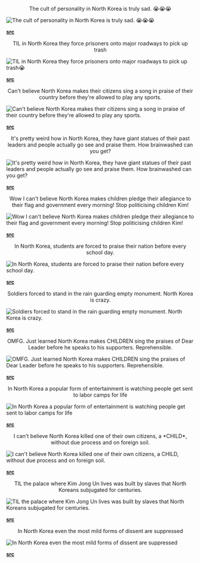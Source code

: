 <p align="center">The cult of personality in North Korea is truly sad. 😭😭😭</p>

![The cult of personality in North Korea is truly sad. 😭😭😭](https://i.redd.it/kieentr3ef331.jpg "The cult of personality in North Korea is truly sad. 😭😭😭")

**[src](https://www.reddit.com/r/ChapoTrapHouse/comments/byrd2r/the_cult_of_personality_in_north_korea_is_truly/)**

<p align="center">TIL in North Korea they force prisoners onto major roadways to pick up trash</p>

![TIL in North Korea they force prisoners onto major roadways to pick up trash😭](https://i.redd.it/4vsjqyyc4n331.jpg "TIL in North Korea they force prisoners onto major roadways to pick up trash")

**[src](https://www.reddit.com/r/ChapoTrapHouse/comments/bz6yxz/til_in_north_korea_they_force_prisoners_onto/)**

<p align="center">Can't believe North Korea makes their citizens sing a song in praise of their country before they're allowed to play any sports.</p>

![Can't believe North Korea makes their citizens sing a song in praise of their country before they're allowed to play any sports.](https://i.imgur.com/BwMnV23.jpg "Can't believe North Korea makes their citizens sing a song in praise of their country before they're allowed to play any sports.")

**[src](https://www.reddit.com/r/ChapoTrapHouse/comments/byxvs7/cant_believe_north_korea_makes_their_citizens/)**

<p align="center">It's pretty weird how in North Korea, they have giant statues of their past leaders and people actually go see and praise them. How brainwashed can you get?</p>

![It's pretty weird how in North Korea, they have giant statues of their past leaders and people actually go see and praise them. How brainwashed can you get?](https://i.redd.it/jjyuw4fphm331.jpg "It's pretty weird how in North Korea, they have giant statues of their past leaders and people actually go see and praise them. How brainwashed can you get?")

**[src](https://www.reddit.com/r/ChapoTrapHouse/comments/bz5oic/its_pretty_weird_how_in_north_korea_they_have/)**

<p align="center">Wow I can't believe North Korea makes children pledge their allegiance to their flag and government every morning! Stop politicising children Kim!</p>

![Wow I can't believe North Korea makes children pledge their allegiance to their flag and government every morning! Stop politicising children Kim!](https://i.imgur.com/TFOxmdn.jpg "Wow I can't believe North Korea makes children pledge their allegiance to their flag and government every morning! Stop politicising children Kim!")

**[src](https://www.reddit.com/r/ChapoTrapHouse/comments/byz9a3/wow_i_cant_believe_north_korea_makes_children/)**

<p align="center">In North Korea, students are forced to praise their nation before every school day.</p>

![In North Korea, students are forced to praise their nation before every school day.](https://i.redd.it/9sgdftttxj331.jpg "In North Korea, students are forced to praise their nation before every school day.")

**[src](https://www.reddit.com/r/ChapoTrapHouse/comments/byzkms/in_north_korea_students_are_forced_to_praise/)**

<p align="center">Soldiers forced to stand in the rain guarding empty monument. North Korea is crazy.</p>

![Soldiers forced to stand in the rain guarding empty monument. North Korea is crazy.](https://i.imgur.com/jOsWlfD.jpg "Soldiers forced to stand in the rain guarding empty monument. North Korea is crazy.")

**[src](https://www.reddit.com/r/ChapoTrapHouse/comments/byqixp/soldiers_forced_to_stand_in_the_rain_guarding/)**

<p align="center">OMFG. Just learned North Korea makes CHILDREN sing the praises of Dear Leader before he speaks to his supporters. Reprehensible.</p>

![OMFG. Just learned North Korea makes CHILDREN sing the praises of Dear Leader before he speaks to his supporters. Reprehensible.](https://i.imgur.com/xz7eCGg.jpg "OMFG. Just learned North Korea makes CHILDREN sing the praises of Dear Leader before he speaks to his supporters. Reprehensible.")

**[src](https://www.reddit.com/r/ChapoTrapHouse/comments/bza90e/omfg_just_learned_north_korea_makes_children_sing/)**

<p align="center">In North Korea a popular form of entertainment is watching people get sent to labor camps for life</p>

![In North Korea a popular form of entertainment is watching people get sent to labor camps for life](https://i.redd.it/81x0v38fis331.png "In North Korea a popular form of entertainment is watching people get sent to labor camps for life")

**[src](https://www.reddit.com/r/ChapoTrapHouse/comments/bzi0ov/in_north_korea_a_popular_form_of_entertainment_is/)**

<p align="center">I can't believe North Korea killed one of their own citizens, a *CHILD*, without due process and on foreign soil.</p>

![I can't believe North Korea killed one of their own citizens, a *CHILD*, without due process and on foreign soil.](https://i.imgur.com/SOcgaEB.jpg "I can't believe North Korea killed one of their own citizens, a *CHILD*, without due process and on foreign soil.")

**[src](https://www.reddit.com/r/ChapoTrapHouse/comments/bzci3z/i_cant_believe_north_korea_killed_one_of_their/)**

<p align="center">TIL the palace where Kim Jong Un lives was built by slaves that North Koreans subjugated for centuries.</p>

![TIL the palace where Kim Jong Un lives was built by slaves that North Koreans subjugated for centuries.](https://www.whitehouse.gov/wp-content/uploads/2017/12/P20170614JB-0303-2-1920x720.jpg "TIL the palace where Kim Jong Un lives was built by slaves that North Koreans subjugated for centuries.")

**[src](https://www.reddit.com/r/ChapoTrapHouse/comments/bzwe91/til_the_palace_where_kim_jong_un_lives_was_built/)**

<p align="center">In North Korea even the most mild forms of dissent are suppressed</p>

![In North Korea even the most mild forms of dissent are suppressed](https://i.redd.it/juoyyahicx331.jpg "In North Korea even the most mild forms of dissent are suppressed")

**[src](https://www.reddit.com/r/ChapoTrapHouse/comments/bzqzml/in_north_korea_even_the_most_mild_forms_of/)**
